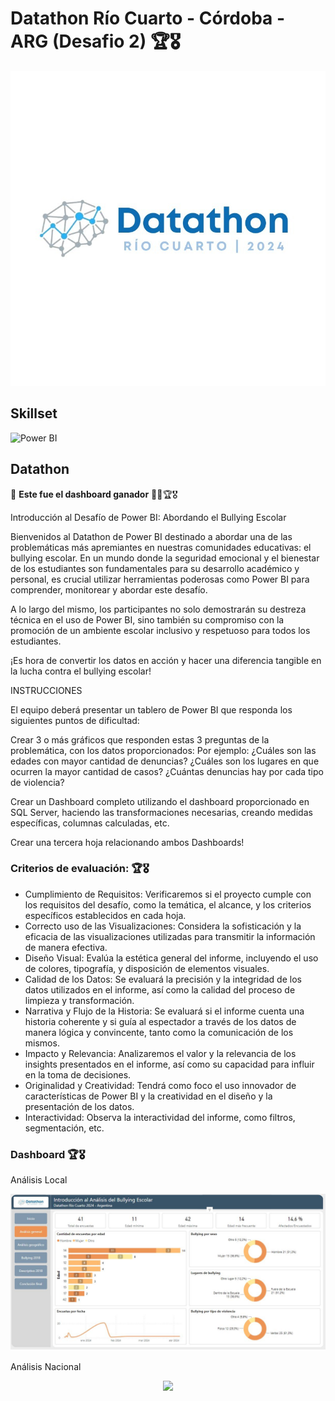 # Datathon Río Cuarto - Córdoba - ARG (Desafio 2) 🏆🎖

<div align="center">
  <img src='./images/datathon.jpg'>
  <br> 
</div>


## Skillset 
![Power BI](https://img.shields.io/badge/-Power%20BI-333333?style=flat&logo=powerbi)

## Datathon
🎉 **Este fue el dashboard ganador** 🎉🎆🏆🎖 <br>

Introducción al Desafío de Power BI: Abordando el Bullying Escolar

Bienvenidos al Datathon de Power BI destinado a abordar una de las problemáticas más apremiantes en nuestras comunidades educativas: el bullying escolar. En un mundo donde la seguridad emocional y el bienestar de los estudiantes son fundamentales para su desarrollo académico y personal, es crucial utilizar herramientas poderosas como Power BI para comprender, monitorear y abordar este desafío.

A lo largo del mismo, los participantes no solo demostrarán su destreza técnica en el uso de Power BI, sino también su compromiso con la promoción de un ambiente escolar inclusivo y respetuoso para todos los estudiantes.

¡Es hora de convertir los datos en acción y hacer una diferencia tangible en la lucha contra el bullying escolar!

INSTRUCCIONES

El equipo deberá presentar un tablero de Power BI que responda los siguientes puntos de dificultad:

Crear 3 o más gráficos que responden estas 3 preguntas de la problemática, con los datos proporcionados:
Por ejemplo:
¿Cuáles son las edades con mayor cantidad de denuncias?
¿Cuáles son los lugares en que ocurren la mayor cantidad de casos?
¿Cuántas denuncias hay por cada tipo de violencia?

Crear un Dashboard completo utilizando el dashboard proporcionado en SQL Server, haciendo las transformaciones necesarias, creando medidas específicas, columnas calculadas, etc.

Crear una tercera hoja relacionando ambos Dashboards!

### **Criterios de evaluación**: 🏆🎖

- Cumplimiento de Requisitos: Verificaremos si el proyecto cumple con los requisitos del desafío, como la temática, el alcance, y los criterios específicos establecidos en cada hoja.
- Correcto uso de las Visualizaciones: Considera la sofisticación y la eficacia de las visualizaciones utilizadas para transmitir la información de manera efectiva.
- Diseño Visual: Evalúa la estética general del informe, incluyendo el uso de colores, tipografía, y disposición de elementos visuales.
- Calidad de los Datos: Se evaluará la precisión y la integridad de los datos utilizados en el informe, así como la calidad del proceso de limpieza y transformación.
- Narrativa y Flujo de la Historia: Se evaluará si el informe cuenta una historia coherente y si guía al espectador a través de los datos de manera lógica y convincente, tanto como la comunicación de los mismos.
- Impacto y Relevancia: Analizaremos el valor y la relevancia de los insights presentados en el informe, así como su capacidad para influir en la toma de decisiones.
- Originalidad y Creatividad: Tendrá como foco el uso innovador de características de Power BI y la creatividad en el diseño y la presentación de los datos.
- Interactividad: Observa la interactividad del informe, como filtros, segmentación, etc.

### **Dashboard** 🏆🎖

Análisis Local
<div align="center">
  <img src='./images/Analisis Local.JPG'>
  <br> 
</div>

Análisis Nacional
<div align="center">
  <img src='./images/Análisis Nacional.JPG'>
  <br> 
</div>
